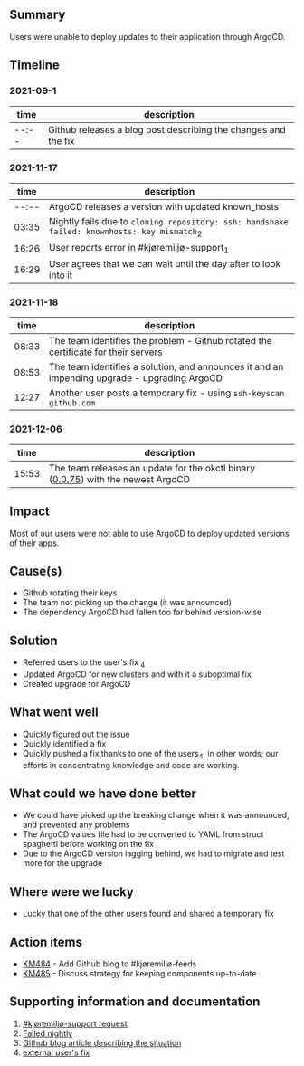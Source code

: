 ## Summary
<!--
Describe the reason and the consequences of the event as short and concise as possible.

Example:
The backend of Oslo Nøkkelen were unavailable for 31 minutes due to an increase in traffic that happened after a
proaktiv melding.
-->
Users were unable to deploy updates to their application through ArgoCD.

## Timeline
<!-- 
Describe the relevant activites in a timeline format. Remember activities leading up to the event being triggered.

2019-12-30
    23:30 A proactive message got sendt out to all the citizens of Oslo
2019-12-31
    08:23 Oslonøkkelen had been downloaded 30.000 times, distributed evenly across iOS and Android, during the past 3 hours
    09:09 DOWNTIME START - backend fails due to the increased load
    09:14 Received Slack notifications due to an increase in 500 status codes in the backend
    09:16 Initiated an investigation into the issue
    09:18 EVENT START - Team creates the Slack channel #citykey-incident-backend to better cooperate on the issue
    09:20 Manually scaling up the number of backend instances
    09:24 Found the error. The backend fails when it tries to read an item in the database that doesn't exist. Only happens upon a users first login
    09:28 Pull request with a fix created: http://github.com/oslokommune/something/something/pr/298
    09:34 Pull request 298 merged and deployed to production
    09:39 PROBLEM FIXED - Amount of 500 status code requests are decreasing
    09:40 DOWNTIME END - Amount of 500 status codes are down to zero
    10:10 EVENT END - Reaches criteria of 30 minutes with normal activity
-->

### 2021-09-1

| time  | description                                                    |
|-------|----------------------------------------------------------------|
| --:-- | Github releases a blog post describing the changes and the fix |

### 2021-11-17

| time  | description                                                                                            |
|-------|--------------------------------------------------------------------------------------------------------|
| --:-- | ArgoCD releases a version with updated known_hosts                                                     |
| 03:35 | Nightly fails due to `cloning repository: ssh: handshake failed: knownhosts: key mismatch`<sub>2</sub> |
| 16:26 | User reports error in #kjøremiljø-support<sub>1</sub>                                                  |
| 16:29 | User agrees that we can wait until the day after to look into it                                       |

### 2021-11-18

| time  | description                                                                                  |
|-------|----------------------------------------------------------------------------------------------|
| 08:33 | The team identifies the problem - Github rotated the certificate for their servers           |
| 08:53 | The team identifies a solution, and announces it and an impending upgrade - upgrading ArgoCD |
| 12:27 | Another user posts a temporary fix - using `ssh-keyscan github.com`                          |

### 2021-12-06

| time  | description                                                                                                                                   |
|-------|-----------------------------------------------------------------------------------------------------------------------------------------------|
| 15:53 | The team releases an update for the okctl binary ([0.0.75](https://github.com/oslokommune/okctl/releases/tag/v0.0.75)) with the newest ArgoCD |

## Impact

<!--
Describe the consequences this had for the organization.

Example:
- Approximately 30.000 users downloaded and experienced an error using the app.
- Users already logged in experienced some minor delay in the app
-->
Most of our users were not able to use ArgoCD to deploy updated versions of their apps.

## Cause(s)
<!--
Describe relevant factors that played a part in causing the event.

Example:
The error happened due to a combination of:
- A spike of new users
- A bug in the backend code for user creation
-->
- Github rotating their keys
- The team not picking up the change (it was announced)
- The dependency ArgoCD had fallen too far behind version-wise

## Solution
<!--
Describe how the problem was fixed.

Example:
- Manually scaled up number of backend instances letting regular traffic stay unaffected
- Created a fix for the database schema
-->
- Referred users to the user's fix <sub>4</sub>
- Updated ArgoCD for new clusters and with it a suboptimal fix
- Created upgrade for ArgoCD

## What went well
<!--
Describe what went well trying to handle the event.

Example:
- Alerting mechanisms worked brilliantly when errors started comming in
- Deploying the database update was fast
-->
- Quickly figured out the issue
- Quickly identified a fix
- Quickly pushed a fix thanks to one of the users<sub>4</sub>, in other words; our efforts in concentrating knowledge
    and code are working.

## What could we have done better
<!--
Describe what went wrong trying to handle the event.

Example:
- Had to manually roll back the database while testing fixes
-->
- We could have picked up the breaking change when it was announced, and prevented any problems
- The ArgoCD values file had to be converted to YAML from struct spaghetti before working on the fix
- Due to the ArgoCD version lagging behind, we had to migrate and test more for the upgrade

## Where were we lucky
<!--
Describe briefly the situations related to this event where we got lucky.

Example:
- Updating the database schema fixed the problem
- Manual horizontal scale up ensured a small amount of users was affected
-->
- Lucky that one of the other users found and shared a temporary fix

## Action items
<!--
Describe and reference specific action items

Example:
[KM123](https://trello.com/c/nJpSSGCs/455-post-mortem-the-github-cert-issue) - Add backoff for login in the iOS app
[KM221](https://trello.com/c/nJpSSGCs/455-post-mortem-the-github-cert-issue) - Add tests in the backend for creating a user and authenticating
-->
- [KM484](https://trello.com/c/KFY52VE3) - Add Github blog to #kjøremiljø-feeds
- [KM485](https://trello.com/c/uZawm9Sz) - Discuss strategy for keeping components up-to-date
 
## Supporting information and documentation
<!--
Add relevant additional information or documentation.

Example: images of metrics that show when something went wrong, relevant pieces of logs, etc
-->

1) [#kjøremiljø-support request](https://oslokommune.slack.com/archives/CV9EGL9UG/p1637162801019900)
2) [Failed nightly](https://oslokommune.slack.com/archives/C018EFCSC4W/p1637116522239900)
3) [Github blog article describing the situation](https://github.blog/2021-09-01-improving-git-protocol-security-github/)
4) [external user's fix](https://oslokommune.slack.com/archives/CV9EGL9UG/p1637234863021300?thread_ts=1637162801.019900&cid=CV9EGL9UG)